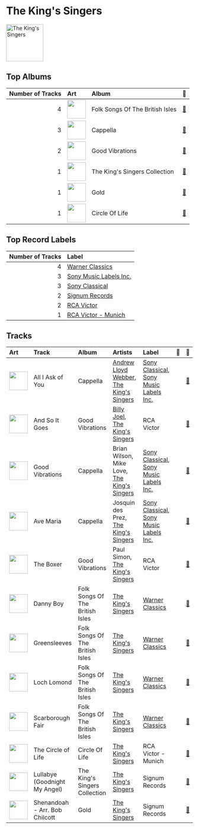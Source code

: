 
# The King's Singers


<img src="https://i.scdn.co/image/ab6761610000e5ebe4536d632bb182e3f82baaaf" alt="The King's Singers" width="100" />

## Top Albums

|   Number of Tracks | Art                                                                                              | Album                           | 🔗                                                          |
|-------------------:|:-------------------------------------------------------------------------------------------------|:--------------------------------|:-----------------------------------------------------------|
|                  4 | <img src="https://i.scdn.co/image/ab67616d0000b273efbc193171a2f99fe94911c6" alt="" width="50" /> | Folk Songs Of The British Isles | [🔗](https://open.spotify.com/album/7eFKaVzp6K60oBnB2kTjwV) |
|                  3 | <img src="https://i.scdn.co/image/ab67616d0000b2731b1e0c91400cbd009b42fb9e" alt="" width="50" /> | Cappella                        | [🔗](https://open.spotify.com/album/3n6JxpdWnHkazMCQxKK5qI) |
|                  2 | <img src="https://i.scdn.co/image/ab67616d0000b273b13eb2ff19372ac491273a06" alt="" width="50" /> | Good Vibrations                 | [🔗](https://open.spotify.com/album/10IUKCLZPs9onPwXfQVxfv) |
|                  1 | <img src="https://i.scdn.co/image/ab67616d0000b273913e83f2c069080c25b54c9a" alt="" width="50" /> | The King's Singers Collection   | [🔗](https://open.spotify.com/album/2dvmTkGLdYcm6jnrsdQZlj) |
|                  1 | <img src="https://i.scdn.co/image/ab67616d0000b2733d35ee785862f82a5ada29b6" alt="" width="50" /> | Gold                            | [🔗](https://open.spotify.com/album/3OF5H5176VONmVik8EvJC6) |
|                  1 | <img src="https://i.scdn.co/image/ab67616d0000b273720cef48a476da39b3bd2a4e" alt="" width="50" /> | Circle Of Life                  | [🔗](https://open.spotify.com/album/3W9Uo4nvI281sjlEIrR6z6) |

## Top Record Labels

|   Number of Tracks | Label                                                         |
|-------------------:|:--------------------------------------------------------------|
|                  4 | [Warner Classics](../labels/warner_classics.md)               |
|                  3 | [Sony Music Labels Inc.](../labels/sony_music_labels_inc_.md) |
|                  3 | [Sony Classical](../labels/sony_classical.md)                 |
|                  2 | [Signum Records](../labels/signum_records.md)                 |
|                  2 | [RCA Victor](../labels/rca_victor.md)                         |
|                  1 | [RCA Victor - Munich](../labels/rca_victor___munich.md)       |

## Tracks

| Art                                                                                              | Track                          | Album                           | Artists                                                                                    | Label                                                                                                        | 💚   | 🔗                                                          |
|:-------------------------------------------------------------------------------------------------|:-------------------------------|:--------------------------------|:-------------------------------------------------------------------------------------------|:-------------------------------------------------------------------------------------------------------------|:----|:-----------------------------------------------------------|
| <img src="https://i.scdn.co/image/ab67616d0000b2731b1e0c91400cbd009b42fb9e" alt="" width="50" /> | All I Ask of You               | Cappella                        | [Andrew Lloyd Webber](andrew_lloyd_webber.md), [The King's Singers](the_king_s_singers.md) | [Sony Classical](../labels/sony_classical.md), [Sony Music Labels Inc.](../labels/sony_music_labels_inc_.md) |     | [🔗](https://open.spotify.com/track/5JTRLqApDZKaIwcopt1d9p) |
| <img src="https://i.scdn.co/image/ab67616d0000b273b13eb2ff19372ac491273a06" alt="" width="50" /> | And So It Goes                 | Good Vibrations                 | [Billy Joel](billy_joel.md), [The King's Singers](the_king_s_singers.md)                   | RCA Victor                                                                                                   |     | [🔗](https://open.spotify.com/track/1v8w3Ve0EYhy8cMlRR92QM) |
| <img src="https://i.scdn.co/image/ab67616d0000b2731b1e0c91400cbd009b42fb9e" alt="" width="50" /> | Good Vibrations                | Cappella                        | Brian Wilson, Mike Love, [The King's Singers](the_king_s_singers.md)                       | [Sony Classical](../labels/sony_classical.md), [Sony Music Labels Inc.](../labels/sony_music_labels_inc_.md) |     | [🔗](https://open.spotify.com/track/14LgsPIZ7xKsfkM50VjxuA) |
| <img src="https://i.scdn.co/image/ab67616d0000b2731b1e0c91400cbd009b42fb9e" alt="" width="50" /> | Ave Maria                      | Cappella                        | Josquin des Prez, [The King's Singers](the_king_s_singers.md)                              | [Sony Classical](../labels/sony_classical.md), [Sony Music Labels Inc.](../labels/sony_music_labels_inc_.md) |     | [🔗](https://open.spotify.com/track/6xBGuah2AMT6y5S0HlztUU) |
| <img src="https://i.scdn.co/image/ab67616d0000b273b13eb2ff19372ac491273a06" alt="" width="50" /> | The Boxer                      | Good Vibrations                 | Paul Simon, [The King's Singers](the_king_s_singers.md)                                    | RCA Victor                                                                                                   |     | [🔗](https://open.spotify.com/track/5lRqY3uEKRCqSA0vXI4Lf7) |
| <img src="https://i.scdn.co/image/ab67616d0000b273efbc193171a2f99fe94911c6" alt="" width="50" /> | Danny Boy                      | Folk Songs Of The British Isles | [The King's Singers](the_king_s_singers.md)                                                | [Warner Classics](../labels/warner_classics.md)                                                              |     | [🔗](https://open.spotify.com/track/0pSU2FXTmbfKh2wEVSOeg6) |
| <img src="https://i.scdn.co/image/ab67616d0000b273efbc193171a2f99fe94911c6" alt="" width="50" /> | Greensleeves                   | Folk Songs Of The British Isles | [The King's Singers](the_king_s_singers.md)                                                | [Warner Classics](../labels/warner_classics.md)                                                              |     | [🔗](https://open.spotify.com/track/2rQPqQITnqplm3JmNkYe45) |
| <img src="https://i.scdn.co/image/ab67616d0000b273efbc193171a2f99fe94911c6" alt="" width="50" /> | Loch Lomond                    | Folk Songs Of The British Isles | [The King's Singers](the_king_s_singers.md)                                                | [Warner Classics](../labels/warner_classics.md)                                                              |     | [🔗](https://open.spotify.com/track/0OHTE11AbX3oeT623REE0L) |
| <img src="https://i.scdn.co/image/ab67616d0000b273efbc193171a2f99fe94911c6" alt="" width="50" /> | Scarborough Fair               | Folk Songs Of The British Isles | [The King's Singers](the_king_s_singers.md)                                                | [Warner Classics](../labels/warner_classics.md)                                                              |     | [🔗](https://open.spotify.com/track/0kXXBfNHkfCrReBXi3AqMB) |
| <img src="https://i.scdn.co/image/ab67616d0000b273720cef48a476da39b3bd2a4e" alt="" width="50" /> | The Circle of Life             | Circle Of Life                  | [The King's Singers](the_king_s_singers.md)                                                | RCA Victor - Munich                                                                                          |     | [🔗](https://open.spotify.com/track/3jzAbk9K5I1n8zlPeptNxD) |
| <img src="https://i.scdn.co/image/ab67616d0000b273913e83f2c069080c25b54c9a" alt="" width="50" /> | Lullabye (Goodnight My Angel)  | The King's Singers Collection   | [The King's Singers](the_king_s_singers.md)                                                | Signum Records                                                                                               |     | [🔗](https://open.spotify.com/track/32ruFNP2hO8fPpfmRewbwV) |
| <img src="https://i.scdn.co/image/ab67616d0000b2733d35ee785862f82a5ada29b6" alt="" width="50" /> | Shenandoah - Arr. Bob Chilcott | Gold                            | [The King's Singers](the_king_s_singers.md)                                                | Signum Records                                                                                               |     | [🔗](https://open.spotify.com/track/7vhTfs9QoqqPowjORyHnvj) |